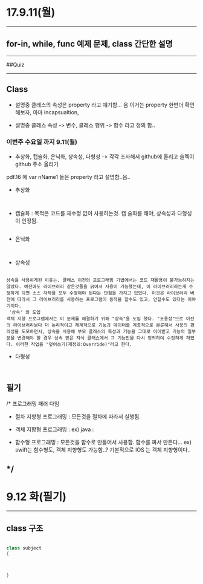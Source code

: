 # 17.9.11(월)

---

## for-in, while, func 예제 문제, class 간단한 설명

---

##Quiz



---


## Class 
 
 - 설명중 클레스의 속성은 property 라고 얘기함... 음 이거는 property 한번더 확인해보자, 아마 incapsualtion, 

 - 설명중 클레스 속성 -> 변수, 클레스 행위 -> 함수 라고 정의 함..

 
### 이번주 수요일 까지 9.11(월) 
 - 추상화, 캡슐화, 은닉화, 상속성, 다형성 -> 각각 조사해서 github에 올리고 슬렉이 github 주소 올리기

 pdf.16 에 var nName1 들은 property 라고 설명함..음..


- 추상화

```


```

- 캡슐화 : 목적은 코드를 재수정 없이 사용하는것. 캡	슐화를 해야, 상속성과 다형성이 인정됨.

```

```

- 은닉화

```


```


- 상속성

```

상속을 사용하게된 이유는. 클레스 이전의 프로그래밍 기법에서는 코드 재활용이 불가능하지는 않았다. 예전에도 라이브러리 같은것들을 긁어서 사용이 가능했는데, 이 라이브러리라는게 수정하게 되면 소스 자체를 모두 수정해야 된다는 단점을 가지고 있었다. 이것은 라이브러리 버전에 따라서 그 라이브러리를 사용하는 프로그램이 동작을 할수도 있고, 안할수도 있다는 이야기이다.
 '상속' 의 도입
객체 지향 프로그램에서는 이 문제를 해결하기 위해 "상속"을 도입 했다. "포용성"으로 이전의 라이브러리보다 더 논리적이고 체계적으로 기능과 데이터를 계층적으로 분류해서 사용의 편의성을 도모하면서, 상속을 사용해 부모 클래스의 특성과 기능을 그대로 이어받고 기능의 일부분을 변경해야 할 경우 상속 받은 자식 클래스에서 그 기능만을 다시 정의하여 수정하게 하였다. 이러한 작업을 "덮어쓰기(재정의:Override)"라고 한다.

```


- 다형성 

```


```



## 필기 
/* 프로그래밍 패러 다임
 
 - 절차 지향형 프로그래밍
 : 모든것을 절차에 따라서 실행됨.
 
 - 객체 지향형 프로그래밍
 : ex) java
 :
 
 - 함수형 프로그래밍
 : 모든것을 함수로 만들어서 사용함. 함수를 짜서 만든다...  ex) swift는 함수형도, 객체 지향형도 가능함..? 기본적으로 IOS 는 객체 지향형이다..
 
 
 
 
 */
---


# 9.12 화(필기)
---

## class 구조


``` swift

class subject
{



}


```